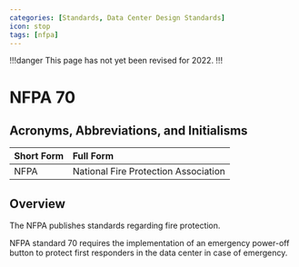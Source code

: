 ```yaml
---
categories: [Standards, Data Center Design Standards]
icon: stop
tags: [nfpa]
---
```


!!!danger
This page has not yet been revised for 2022.
!!!

# NFPA 70

## Acronyms, Abbreviations, and Initialisms

Short Form | Full Form
:--- | :---
NFPA | National Fire Protection Association

## Overview

The NFPA publishes standards regarding fire protection.

NFPA standard 70 requires the implementation of an emergency power-off button to protect first responders in the data center in case of emergency.
